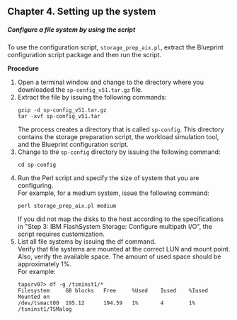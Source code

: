 ## Chapter 4. Setting up the system

##### Configure a file system by using the script

To use the configuration script, `storage_prep_aix.pl`, extract the Blueprint configuration script package and then run the script.

**Procedure**

1. Open a terminal window and change to the directory where you downloaded the `sp-config_v51.tar.gz` file.
1. Extract the file by issuing the following commands:
   ```
   gzip -d sp-config_v51.tar.gz
   tar -xvf sp-config_v51.tar
   ```
   The process creates a directory that is called `sp-config`. This directory contains the storage preparation script, the workload simulation tool, and the Blueprint configuration script.
1. Change to the `sp-config` directory by issuing the following command:
   ```
   cd sp-config
   ```
1. Run the Perl script and specify the size of system that you are configuring. </br>For example, for a medium system, issue the following command:
   ```
   perl storage_prep_aix.pl medium
   ```
   If you did not map the disks to the host according to the specifications in "Step 3: IBM FlashSystem Storage: Configure multipath I/O", the script requires customization.
1. List all file systems by issuing the df command. </br>Verify that file systems are mounted at the correct LUN and mount point. Also, verify the available
    space. The amount of used space should be approximately 1%. </br> For example:
   ```
   tapsrv07> df -g /tsminst1/*
   Filesystem     GB blocks   Free     %Used    Iused    %Iused   Mounted on
   /dev/tsmact00  195.12      194.59   1%       4        1%       /tsminst1/TSMalog
   ```

